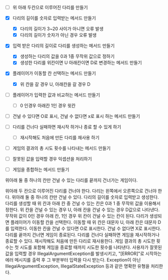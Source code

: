 * [ ] 위 아래 두칸으로 이루어진 다리를 만들기
* [x] 다리의 길이를 숫자로 입력받는 메서드 만들기
  * [x] 다리의 길이가 3~20 사이가 아니면 오류 발생
  * [x] 다리의 길이가 숫자가 아닌 경우 오류 발생
* [x] 입력 받은 다리의 길이로 다리를 생성하는 메서드 만들기
  * [x] 생성하는 다리의 값을 0과 1중 무작위 값으로 정하기
  * [x] 생성한 다리를 위칸이면 U 아래칸이면 D로 변경하는 메서드 만들기
* [x] 플레이어가 이동할 칸 선택하는 메서드 만들기
  * [x] 위 칸을 갈 경우 U, 아래칸을 갈 경우 D
* [ ] 플레이어가 입력한 값과 비교하는 메서드 만들기
  * [ ] 0 인경우 아래칸 1인 경우 윗칸
* [ ] 건널 수 있다면 O로 표시, 건널 수 없다면 x로 표시 하는 메서드 만들기
* [ ] 다리를 건너다 실패하면 재시작 하거나 종료 할 수 있게 하기
  * [ ] 재시작해도 처음에 만든 다리를 재사용 하기
* [ ] 게임의 결과의 총 시도 횟수를 나타내는 메서드 만들기
* [ ] 잘못된 값을 입력할 경우 익셉션을 처리하기
* [ ] 게임을 종합하는 메서드 만들기





위아래 둘 중 하나의 칸만 건널 수 있는 다리를 끝까지 건너가는 게임이다.

위아래 두 칸으로 이루어진 다리를 건너야 한다.
다리는 왼쪽에서 오른쪽으로 건너야 한다.
위아래 둘 중 하나의 칸만 건널 수 있다.
다리의 길이를 숫자로 입력받고 생성한다.
다리를 생성할 때 위 칸과 아래 칸 중 건널 수 있는 칸은 0과 1 중 무작위 값을 이용해서 정한다.
위 칸을 건널 수 있는 경우 U, 아래 칸을 건널 수 있는 경우 D값으로 나타낸다.
무작위 값이 0인 경우 아래 칸, 1인 경우 위 칸이 건널 수 있는 칸이 된다.
다리가 생성되면 플레이어가 이동할 칸을 선택한다.
이동할 때 위 칸은 대문자 U, 아래 칸은 대문자 D를 입력한다.
이동한 칸을 건널 수 있다면 O로 표시한다. 건널 수 없다면 X로 표시한다.
다리를 끝까지 건너면 게임이 종료된다.
다리를 건너다 실패하면 게임을 재시작하거나 종료할 수 있다.
재시작해도 처음에 만든 다리로 재사용한다.
게임 결과의 총 시도한 횟수는 첫 시도를 포함해 게임을 종료할 때까지 시도한 횟수를 나타낸다.
사용자가 잘못된 값을 입력할 경우 IllegalArgumentException를 발생시키고, "[ERROR]"로 시작하는 에러 메시지를 출력 후 그 부분부터 입력을 다시 받는다.
Exception이 아닌 IllegalArgumentException, IllegalStateException 등과 같은 명확한 유형을 처리한다.